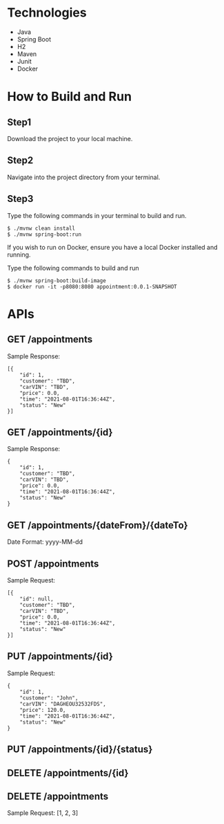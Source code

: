# Technologies
- Java
- Spring Boot
- H2
- Maven
- Junit
- Docker
# How to Build and Run
## Step1 
  Download the project to your local machine.
## Step2 
  Navigate into the project directory from your terminal.
## Step3
  Type the following commands in your terminal to build and run.
```
$ ./mvnw clean install
$ ./mvnw spring-boot:run
```
  If you wish to run on Docker, ensure you have a local Docker installed and running.
  
  Type the following commands to build and run
```
$ ./mvnw spring-boot:build-image
$ docker run -it -p8080:8080 appointment:0.0.1-SNAPSHOT
```
# APIs
## GET /appointments
Sample Response:
```
[{
    "id": 1,
    "customer": "TBD",
    "carVIN": "TBD",
    "price": 0.0,
    "time": "2021-08-01T16:36:44Z",
    "status": "New"
}]
```
## GET /appointments/{id}
Sample Response:
```
{
    "id": 1,
    "customer": "TBD",
    "carVIN": "TBD",
    "price": 0.0,
    "time": "2021-08-01T16:36:44Z",
    "status": "New"
}
```

## GET /appointments/{dateFrom}/{dateTo}
Date Format: yyyy-MM-dd

## POST /appointments
Sample Request:
```
[{
    "id": null,
    "customer": "TBD",
    "carVIN": "TBD",
    "price": 0.0,
    "time": "2021-08-01T16:36:44Z",
    "status": "New"
}]
```
## PUT /appointments/{id}
Sample Request:
```
{
    "id": 1,
    "customer": "John",
    "carVIN": "DAGHEOU32532FDS",
    "price": 120.0,
    "time": "2021-08-01T16:36:44Z",
    "status": "New"
}
```
## PUT /appointments/{id}/{status}

## DELETE /appointments/{id}
## DELETE /appointments
Sample Request: [1, 2, 3]
